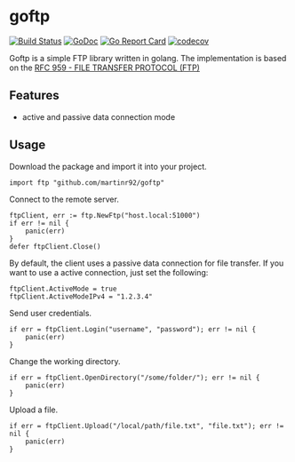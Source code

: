 # goftp
[![Build Status](https://travis-ci.org/martinr92/goftp.svg?branch=master)](https://travis-ci.org/martinr92/goftp)
[![GoDoc](https://godoc.org/github.com/martinr92/goftp?status.svg)](https://godoc.org/github.com/martinr92/goftp)
[![Go Report Card](https://goreportcard.com/badge/github.com/martinr92/goftp)](https://goreportcard.com/report/github.com/martinr92/goftp)
[![codecov](https://codecov.io/gh/martinr92/goftp/branch/master/graph/badge.svg)](https://codecov.io/gh/martinr92/goftp)

Goftp is a simple FTP library written in golang.
The implementation is based on the [RFC 959 - FILE TRANSFER PROTOCOL (FTP)](https://tools.ietf.org/html/rfc959)

## Features
* active and passive data connection mode

## Usage
Download the package and import it into your project.
```golang
import ftp "github.com/martinr92/goftp"
```

Connect to the remote server.
```golang
ftpClient, err := ftp.NewFtp("host.local:51000")
if err != nil {
    panic(err)
}
defer ftpClient.Close()
```

By default, the client uses a passive data connection for file transfer. If you want to use a active connection, just set the following:
```golang
ftpClient.ActiveMode = true
ftpClient.ActiveModeIPv4 = "1.2.3.4"
```

Send user credentials.
```golang
if err = ftpClient.Login("username", "password"); err != nil {
    panic(err)
}
```

Change the working directory.
```golang
if err = ftpClient.OpenDirectory("/some/folder/"); err != nil {
    panic(err)
}
```

Upload a file.
```golang
if err = ftpClient.Upload("/local/path/file.txt", "file.txt"); err != nil {
    panic(err)
}
```
